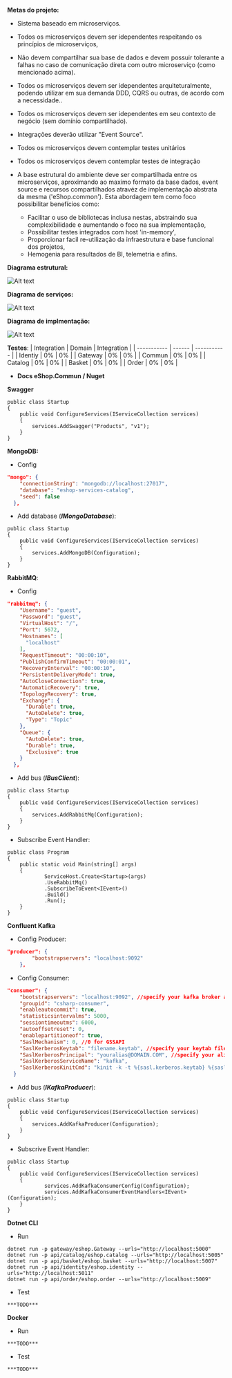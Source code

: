 **Metas do projeto:**


- Sistema baseado em microserviços.
- Todos os microserviços devem ser idependentes respeitando os princípios de microserviços, 
- Não devem compartilhar sua base de dados e devem possuir tolerante a falhas no caso de comunicação direta com outro microserviço (como mencionado acima).
- Todos os microserviços devem ser idependentes arquiteturalmente, podendo utilizar em sua demanda DDD, CQRS ou outras, de acordo com a necessidade..
- Todos os microserviços devem ser idependentes em seu contexto de negócio (sem domínio compartilhado).
- Integrações deverão utilizar "Event Source".
- Todos os microserviços devem contemplar testes unitários 
- Todos os microserviços devem contemplar testes de integração

- A base estrutural do ambiente deve ser compartilhada entre os microserviços, aproximando ao maximo formato da base dados, event source e recursos compartilhados atravéz de implementação abstrata da mesma ('eShop.common').
Esta abordagem tem como foco possibilitar benefícios como: 
    - Facilitar o uso de bibliotecas inclusa nestas, abstraindo sua complexibilidade e aumentando o foco na sua implementação, 
    - Possibilitar testes integrados com host 'in-memory', 
    - Proporcionar facil re-utilização da infraestrutura e base funcional dos projetos,
    - Hemogenia para resultados de BI, telemetria e afins.

**Diagrama estrutural:**

![Alt text](\Api%20Docs/overview.png?raw=true "Title")

**Diagrama de serviços:**

![Alt text](\Api%20Docs/Services.png?raw=true "Title")

**Diagrama de implmentação:**

![Alt text](\Api%20Docs/implementations.png?raw=true "Title")

**Testes**:
| Integration | Domain | Integration |
| ----------- | ------ | ----------- |
| Identiy     | 0%     | 0%          |
| Gateway     | 0%     | 0%          |
| Commun      | 0%     | 0%          |
| Catalog     | 0%     | 0%          |
| Basket      | 0%     | 0%          |
| Order       | 0%     | 0%          |


- **Docs eShop.Commun / Nuget**

**Swagger**

```dotnetcli
public class Startup
{
    public void ConfigureServices(IServiceCollection services)
    {
        services.AddSwagger("Products", "v1");
    }
}
```


**MongoDB:**
- Config
 
```json
"mongo": {
    "connectionString": "mongodb://localhost:27017",
    "database": "eshop-services-catalog",
    "seed": false
  },
```

- Add database (***IMongoDatabase***):

```dotnetcli
public class Startup
{
    public void ConfigureServices(IServiceCollection services)
    {
        services.AddMongoDB(Configuration);
    }
}
```

**RabbitMQ**:

- Config

```json
"rabbitmq": {
    "Username": "guest",
    "Password": "guest",
    "VirtualHost": "/",
    "Port": 5672,
    "Hostnames": [
      "localhost"
    ],
    "RequestTimeout": "00:00:10",
    "PublishConfirmTimeout": "00:00:01",
    "RecoveryInterval": "00:00:10",
    "PersistentDeliveryMode": true,
    "AutoCloseConnection": true,
    "AutomaticRecovery": true,
    "TopologyRecovery": true,
    "Exchange": {
      "Durable": true,
      "AutoDelete": true,
      "Type": "Topic"
    },
    "Queue": {
      "AutoDelete": true,
      "Durable": true,
      "Exclusive": true
    }
  },
```


- Add bus (***IBusClient***):

```dotnetcli
public class Startup
{
    public void ConfigureServices(IServiceCollection services)
    {
        services.AddRabbitMq(Configuration);
    }
}
```

- Subscribe Event Handler:
```dotnetcli
public class Program
{
    public static void Main(string[] args)
    {
            ServiceHost.Create<Startup>(args)
            .UseRabbitMq()
            .SubscribeToEvent<IEvent>()
            .Build()
            .Run();
    }
}
```

**Confluent Kafka**

- Config Producer:
   
```json
"producer": {
        "bootstrapservers": "localhost:9092"
    },
```

  
- Config Consumer:

```json
"consumer": {
    "bootstrapservers": "localhost:9092", //specify your kafka broker address
    "groupid": "csharp-consumer",
    "enableautocommit": true,
    "statisticsintervalms": 5000,
    "sessiontimeoutms": 6000,
    "autooffsetreset": 0,
    "enablepartitioneof": true,
    "SaslMechanism": 0, //0 for GSSAPI
    "SaslKerberosKeytab": "filename.keytab", //specify your keytab file here
    "SaslKerberosPrincipal": "youralias@DOMAIN.COM", //specify your alias here
    "SaslKerberosServiceName": "kafka",
    "SaslKerberosKinitCmd": "kinit -k -t %{sasl.kerberos.keytab} %{sasl.kerberos.principal}"
  }
```

- Add bus (***IKafkaProducer***):
```dotnetcli
public class Startup
{
    public void ConfigureServices(IServiceCollection services)
    {
        services.AddKafkaProducer(Configuration);
    }
}
```

- Subscrive Event Handler:
```dotnetcli
public class Startup
{
    public void ConfigureServices(IServiceCollection services)
    {
            services.AddKafkaConsumerConfig(Configuration);
            services.AddKafkaConsumerEventHandlers<IEvent>(Configuration);
    }
}
```
**Dotnet CLI**

- Run
```dotnetcli
dotnet run -p gateway/eshop.Gateway --urls="http://localhost:5000"
dotnet run -p api/catalog/eshop.catalog --urls="http://localhost:5005"
dotnet run -p api/basket/eshop.basket --urls="http://localhost:5007"
dotnet run -p api/identity/eshop.identity --urls="http://localhost:5011"
dotnet run -p api/order/eshop.order --urls="http://localhost:5009"
```

- Test

`***TODO***`

**Docker**

- Run

`***TODO***`

- Test

`***TODO***`
